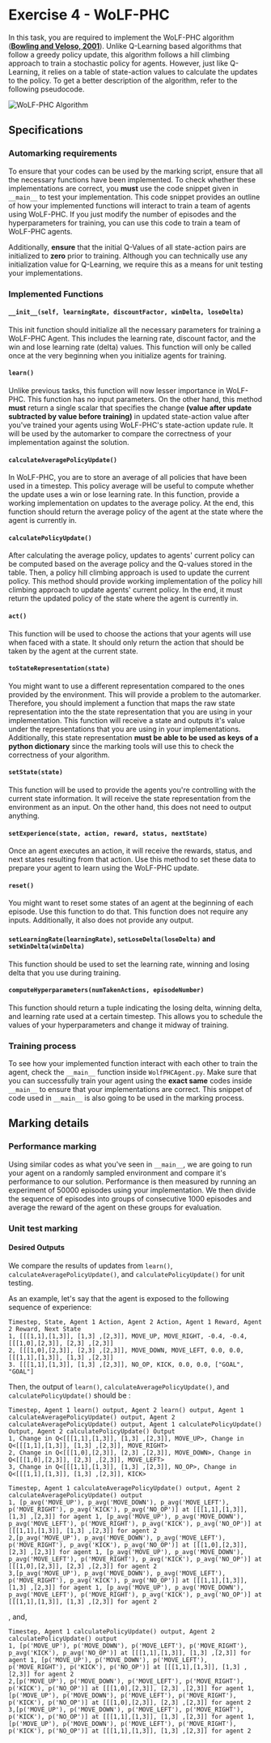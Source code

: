 # Exercise 4  - WoLF-PHC

In this task, you are required to implement the WoLF-PHC algorithm ([**Bowling and Veloso, 2001**](http://www.cs.cmu.edu/~mmv/papers/01ijcai-mike.pdf)). Unlike Q-Learning based algorithms that follow a greedy policy update, this algorithm follows a hill climbing approach to train a stochastic policy for agents. However, just like Q-Learning, it relies on a table of state-action values to calculate the updates to the policy. To get a better description of the algorithm, refer to the following pseudocode.

![WoLF-PHC Algorithm](images/Wolf.png?raw=true)

## Specifications
### Automarking requirements
To ensure that your codes can be used by the marking script, ensure that all the necessary functions have been implemented. To check whether these implementations are correct, you **must** use the code snippet given in `__main__` to test your implementation. This code snippet provides an outline of how your implemented functions will interact to train a team of agents using WoLF-PHC. If you just modify the number of episodes and the hyperparameters for training, you can use this code to train a team of WoLF-PHC agents.

Additionally, **ensure** that the initial Q-Values of all state-action pairs are initialized to **zero** prior to training. Although you can technically use any initialization value for Q-Learning, we require this as a means for unit testing your implementations.

### Implemented Functions
#### `__init__(self, learningRate, discountFactor, winDelta, loseDelta)`
This init function should initialize all the necessary parameters for training a WoLF-PHC Agent. This includes the learning rate, discount factor, and the win and lose learning rate (delta) values. This function will only be called once at the very beginning when you initialize agents for training.

#### `learn()`
Unlike previous tasks, this function will now lesser importance in WoLF-PHC. This function has no input parameters. On the other hand, this method **must** return a single scalar that specifies the change **(value after update subtracted by value before training)** in updated state-action value after you've trained your agents using WoLF-PHC's state-action update rule. It will be used by the automarker to compare the correctness of your implementation against the solution.

#### `calculateAveragePolicyUpdate()`
In WoLF-PHC, you are to store an average of all policies that have been used in a timestep. This policy average will be useful to compute whether the update uses a win or lose learning rate. In this function, provide a working implementation on updates to the average policy. At the end, this function should return the average policy of the agent at the state where the agent is currently in.

#### `calculatePolicyUpdate()`
After calculating the average policy, updates to agents' current policy can be computed based on the average policy and the Q-values stored in the table. Then, a policy hill climbing approach is used to update the current policy. This method should provide working implementation of the policy hill climbing approach to update agents' current policy. In the end, it must return the updated policy of the state where the agent is currently in.

#### `act()`
This function will be used to choose the actions that your agents will use when faced with a state. It should only return the action that should be taken by the agent at the current state.

#### `toStateRepresentation(state)`
You might want to use a different representation compared to the ones provided by the environment. This will provide a problem to the automarker. Therefore, you should implement a function that maps the raw state representation into the the state representation that you are using in your implementation. This function will receive a state and outputs it's value under the representations that you are using in your implementations. Additionally, this state representation **must be able to be used as keys of a python dictionary** since the marking tools will use this to check the correctness of your algorithm.

#### `setState(state)`
This function will be used to provide the agents you're controlling with the current state information. It will receive the state representation from the environment as an input. On the other hand, this does not need to output anything.

#### `setExperience(state, action, reward, status, nextState)`
Once an agent executes an action, it will receive the rewards, status, and next states resulting from that action. Use this method to set these data to prepare your agent to learn using the WoLF-PHC update.

#### `reset()`
You might want to reset some states of an agent at the beginning of each episode. Use this function to do that. This function does not require any inputs. Additionally, it also does not provide any output.

#### `setLearningRate(learningRate)`, `setLoseDelta(loseDelta)` and `setWinDelta(winDelta)`
This function should be used to set the learning rate, winning and losing delta that you use during training. 

#### `computeHyperparameters(numTakenActions, episodeNumber)`
This function should return a tuple indicating the losing delta, winning delta, and learning rate used at a certain timestep. This allows you to schedule the values of your hyperparameters and change it midway of training.

### Training process
To see how your implemented function interact with each other to train the agent, check the `__main__` function inside `WolfPHCAgent.py`. Make sure that you can successfully train your agent using the **exact same** codes inside `__main__` to ensure that your implementations are correct. This snippet of code used in `__main__` is also going to be used in the marking process.

## Marking details
### Performance marking
Using similar codes as what you've seen in `__main__`, we are going to run your agent on a randomly sampled environment and compare it's performance to our solution. Performance is then measured by running an experiment of 50000 episodes using your implementation. We then divide the sequence of episodes into groups of consecutive 1000 episodes and average the reward of the agent on these groups for evaluation. 

### Unit test marking
#### Desired Outputs
We compare the results of updates from `learn()`, `calculateAveragePolicyUpdate()`, and `calculatePolicyUpdate()` for unit testing.

As an example, let's say that the agent is exposed to the following sequence of experience:
```
Timestep, State, Agent 1 Action, Agent 2 Action, Agent 1 Reward, Agent 2 Reward, Next State
1, [[[1,1],[1,3]], [1,3] ,[2,3]], MOVE_UP, MOVE_RIGHT, -0.4, -0.4, [[[1,0],[2,3]], [2,3] ,[2,3]]
2, [[[1,0],[2,3]], [2,3] ,[2,3]], MOVE_DOWN, MOVE_LEFT, 0.0, 0.0, [[[1,1],[1,3]], [1,3] ,[2,3]]
3. [[[1,1],[1,3]], [1,3] ,[2,3]], NO_OP, KICK, 0.0, 0.0, ["GOAL", "GOAL"]
```

Then, the output of `learn()`, `calculateAveragePolicyUpdate()`, and `calculatePolicyUpdate()` should be :
```
Timestep, Agent 1 learn() output, Agent 2 learn() output, Agent 1 calculateAveragePolicyUpdate() output, Agent 2 calculateAveragePolicyUpdate() output, Agent 1 calculatePolicyUpdate() Output, Agent 2 calculatePolicyUpdate() Output
1, Change in Q<[[[1,1],[1,3]], [1,3] ,[2,3]], MOVE_UP>, Change in Q<[[[1,1],[1,3]], [1,3] ,[2,3]], MOVE_RIGHT> 
2, Change in Q<[[[1,0],[2,3]], [2,3] ,[2,3]], MOVE_DOWN>, Change in Q<[[[1,0],[2,3]], [2,3] ,[2,3]], MOVE_LEFT> 
3, Change in Q<[[[1,1],[1,3]], [1,3] ,[2,3]], NO_OP>, Change in Q<[[[1,1],[1,3]], [1,3] ,[2,3]], KICK> 
```

```
Timestep, Agent 1 calculateAveragePolicyUpdate() output, Agent 2 calculateAveragePolicyUpdate() output
1, [p_avg('MOVE_UP'), p_avg('MOVE_DOWN'), p_avg('MOVE_LEFT'), p('MOVE_RIGHT'), p_avg('KICK'), p_avg('NO_OP')] at [[[1,1],[1,3]], [1,3] ,[2,3]] for agent 1, [p_avg('MOVE_UP'), p_avg('MOVE_DOWN'), p_avg('MOVE_LEFT'), p('MOVE_RIGHT'), p_avg('KICK'), p_avg('NO_OP')] at [[[1,1],[1,3]], [1,3] ,[2,3]] for agent 2
2,[p_avg('MOVE_UP'), p_avg('MOVE_DOWN'), p_avg('MOVE_LEFT'), p('MOVE_RIGHT'), p_avg('KICK'), p_avg('NO_OP')] at [[[1,0],[2,3]], [2,3] ,[2,3]] for agent 1, [p_avg('MOVE_UP'), p_avg('MOVE_DOWN'), p_avg('MOVE_LEFT'), p('MOVE_RIGHT'), p_avg('KICK'), p_avg('NO_OP')] at [[[1,0],[2,3]], [2,3] ,[2,3]] for agent 2
3,[p_avg('MOVE_UP'), p_avg('MOVE_DOWN'), p_avg('MOVE_LEFT'), p('MOVE_RIGHT'), p_avg('KICK'), p_avg('NO_OP')] at [[[1,1],[1,3]], [1,3] ,[2,3]] for agent 1, [p_avg('MOVE_UP'), p_avg('MOVE_DOWN'), p_avg('MOVE_LEFT'), p('MOVE_RIGHT'), p_avg('KICK'), p_avg('NO_OP')] at [[[1,1],[1,3]], [1,3] ,[2,3]] for agent 2
```
, and,
```
Timestep, Agent 1 calculatePolicyUpdate() output, Agent 2 calculatePolicyUpdate() output
1, [p('MOVE_UP'), p('MOVE_DOWN'), p('MOVE_LEFT'), p('MOVE_RIGHT'), p_avg('KICK'), p_avg('NO_OP')] at [[[1,1],[1,3]], [1,3] ,[2,3]] for agent 1, [p('MOVE_UP'), p('MOVE_DOWN'), p('MOVE_LEFT'), p('MOVE_RIGHT'), p('KICK'), p('NO_OP')] at [[[1,1],[1,3]], [1,3] ,[2,3]] for agent 2
2,[p('MOVE_UP'), p('MOVE_DOWN'), p('MOVE_LEFT'), p('MOVE_RIGHT'), p('KICK'), p('NO_OP')] at [[[1,0],[2,3]], [2,3] ,[2,3]] for agent 1, [p('MOVE_UP'), p('MOVE_DOWN'), p('MOVE_LEFT'), p('MOVE_RIGHT'), p('KICK'), p('NO_OP')] at [[[1,0],[2,3]], [2,3] ,[2,3]] for agent 2
3,[p('MOVE_UP'), p('MOVE_DOWN'), p('MOVE_LEFT'), p('MOVE_RIGHT'), p('KICK'), p('NO_OP')] at [[[1,1],[1,3]], [1,3] ,[2,3]] for agent 1, [p('MOVE_UP'), p('MOVE_DOWN'), p('MOVE_LEFT'), p('MOVE_RIGHT'), p('KICK'), p('NO_OP')] at [[[1,1],[1,3]], [1,3] ,[2,3]] for agent 2
```

